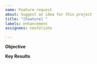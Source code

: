 ```yaml
---
name: Feature request
about: Suggest an idea for this project
title: "[Feature] "
labels: enhancement
assignees: neofelisho

---
```


**Objective**

**Key Results**
